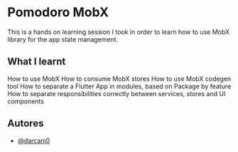 
# Pomodoro MobX

This is a hands on learning session I took in order to learn how to use MobX library for the app state management.


## What I learnt

How to use MobX
How to consume MobX stores
How to use MobX codegen tool
How to separate a Flutter App in modules, based on Package by feature
How to separate responsibilities correctly between services, stores and UI components


## Autores

- [@darcanj0](https://www.github.com/darcanj0)

